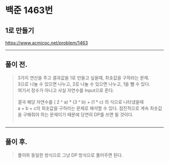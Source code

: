 # 백준 1463번

## 1로 만들기
https://www.acmicpc.net/problem/1463
___
## 풀이 전.
> 3가지 연산을 주고 결과값을 1로 만들고 싶을때, 최솟값을 구하라는 문제. </br>
> 3으로 나눌 수 있으면 나누고, 2로 나눌 수 있으면 나누고, 1을 뺄 수 있다. </br>
> 여기서 정수가 아니고 사실 자연수를 Input으로 준다.</br></br>
> 결국 해당 자연수를 ( 2 ^ a) * (3 ^ b) + (1 * c) 의 식으로 나타냈을때</br>
> a + b + c의 최솟값을 구하라는 문제로 해석할 수 있다.
> 점진적으로 계속 최솟값을 구해줘야 하는 문제이기 때문에 당연히 DP를 쓰면 될 것이다.</br></br>
___
## 풀이 후.
> 풀이와 동일한 방식으로 그냥 DP 방식으로 풀어주면 된다. </br>
